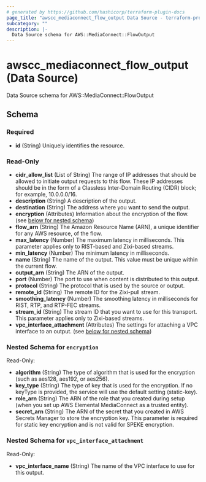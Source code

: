 ```yaml
---
# generated by https://github.com/hashicorp/terraform-plugin-docs
page_title: "awscc_mediaconnect_flow_output Data Source - terraform-provider-awscc"
subcategory: ""
description: |-
  Data Source schema for AWS::MediaConnect::FlowOutput
---
```


# awscc_mediaconnect_flow_output (Data Source)

Data Source schema for AWS::MediaConnect::FlowOutput



<!-- schema generated by tfplugindocs -->
## Schema

### Required

- **id** (String) Uniquely identifies the resource.

### Read-Only

- **cidr_allow_list** (List of String) The range of IP addresses that should be allowed to initiate output requests to this flow. These IP addresses should be in the form of a Classless Inter-Domain Routing (CIDR) block; for example, 10.0.0.0/16.
- **description** (String) A description of the output.
- **destination** (String) The address where you want to send the output.
- **encryption** (Attributes) Information about the encryption of the flow. (see [below for nested schema](#nestedatt--encryption))
- **flow_arn** (String) The Amazon Resource Name (ARN), a unique identifier for any AWS resource, of the flow.
- **max_latency** (Number) The maximum latency in milliseconds. This parameter applies only to RIST-based and Zixi-based streams.
- **min_latency** (Number) The minimum latency in milliseconds.
- **name** (String) The name of the output. This value must be unique within the current flow.
- **output_arn** (String) The ARN of the output.
- **port** (Number) The port to use when content is distributed to this output.
- **protocol** (String) The protocol that is used by the source or output.
- **remote_id** (String) The remote ID for the Zixi-pull stream.
- **smoothing_latency** (Number) The smoothing latency in milliseconds for RIST, RTP, and RTP-FEC streams.
- **stream_id** (String) The stream ID that you want to use for this transport. This parameter applies only to Zixi-based streams.
- **vpc_interface_attachment** (Attributes) The settings for attaching a VPC interface to an output. (see [below for nested schema](#nestedatt--vpc_interface_attachment))

<a id="nestedatt--encryption"></a>
### Nested Schema for `encryption`

Read-Only:

- **algorithm** (String) The type of algorithm that is used for the encryption (such as aes128, aes192, or aes256).
- **key_type** (String) The type of key that is used for the encryption. If no keyType is provided, the service will use the default setting (static-key).
- **role_arn** (String) The ARN of the role that you created during setup (when you set up AWS Elemental MediaConnect as a trusted entity).
- **secret_arn** (String) The ARN of the secret that you created in AWS Secrets Manager to store the encryption key. This parameter is required for static key encryption and is not valid for SPEKE encryption.


<a id="nestedatt--vpc_interface_attachment"></a>
### Nested Schema for `vpc_interface_attachment`

Read-Only:

- **vpc_interface_name** (String) The name of the VPC interface to use for this output.


